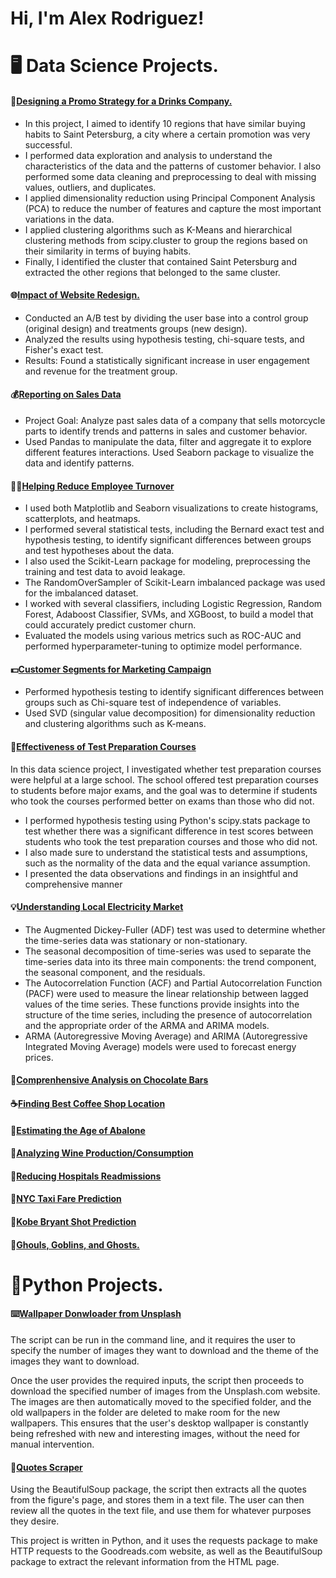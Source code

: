 <h1>Hi, I'm Alex Rodriguez!

# 🖥️ Data Science Projects.
#### 🍷[Designing a Promo Strategy for a Drinks Company.](https://app.datacamp.com/workspace/w/fc774eca-a1d5-4b39-a226-e73d86915648)
- In this project, I aimed to identify 10 regions that have similar buying habits to Saint Petersburg, a city where a certain promotion was very successful. 
- I performed data exploration and analysis to understand the characteristics of the data and the patterns of customer behavior. I also performed some data cleaning and preprocessing to deal with missing values, outliers, and duplicates.
- I applied dimensionality reduction using Principal Component Analysis (PCA) to reduce the number of features and capture the most important variations in the data.
- I applied clustering algorithms such as K-Means and hierarchical clustering methods from scipy.cluster to group the regions based on their similarity in terms of buying habits.
- Finally, I identified the cluster that contained Saint Petersburg and extracted the other regions that belonged to the same cluster. 
#### 🌐[Impact of Website Redesign.](https://app.datacamp.com/workspace/w/6a9e51ae-ee24-4d74-93a9-7449fe56f7d6)
- Conducted an A/B test by dividing the user base into a control group (original design) and treatments groups (new design).
- Analyzed the results using hypothesis testing, chi-square tests, and Fisher's exact test.
- Results: Found a statistically significant increase in user engagement and revenue for the treatment group.
#### 💰[Reporting on Sales Data](https://app.datacamp.com/workspace/w/a30215d4-6855-4929-a367-62dedc37e4ea)
 - Project Goal: Analyze past sales data of a company that sells motorcycle parts to identify trends and patterns in sales and customer behavior.
 - Used Pandas to manipulate the data, filter and aggregate it to explore different features interactions. Used Seaborn package to visualize the data and identify patterns.
#### 👷‍♂️[Helping Reduce Employee Turnover](https://app.datacamp.com/workspace/w/ec5ae7a2-89e0-47db-9452-6110a89b56ad)
 -  I used both Matplotlib and Seaborn visualizations to create histograms, scatterplots, and heatmaps.
 - I performed several statistical tests, including the Bernard exact test and hypothesis testing, to identify significant differences between groups and test hypotheses about the data.
  - I also used the Scikit-Learn package for modeling, preprocessing the training and test data to avoid leakage.
  - The RandomOverSampler of Scikit-Learn imbalanced package was used for the imbalanced dataset.
  - I worked with several classifiers, including Logistic Regression, Random Forest, Adaboost Classifier, SVMs, and XGBoost, to build a model that could accurately predict customer churn. 
  - Evaluated the models using various metrics such as ROC-AUC and performed hyperparameter-tuning to optimize model performance.
#### 💵[Customer Segments for Marketing Campaign](https://app.datacamp.com/workspace/w/66b04f38-08b7-4de4-b839-6f4da4d67275)
  -  Performed hypothesis testing to identify significant differences between groups such as Chi-square test of independence of variables.
  - Used SVD (singular value decomposition) for dimensionality reduction and clustering algorithms such as K-means.
#### 📝[Effectiveness of Test Preparation Courses](https://app.datacamp.com/workspace/w/fc0be9da-682a-4725-948b-2c6708ec5660)
  In this data science project, I investigated whether test preparation courses were helpful at a large school. The school offered test preparation courses to students before major exams, and the goal was to determine if students who took the courses performed better on exams than those who did not.
 
  - I performed hypothesis testing using Python's scipy.stats package to test whether there was a significant difference in test scores between students who took the test preparation courses and those who did not. 
  - I also made sure to understand the statistical tests and assumptions, such as the normality of the data and the equal variance assumption.
  - I presented the data observations and findings in an insightful and comprehensive manner
#### 💡[Understanding Local Electricity Market](https://app.datacamp.com/workspace/w/af6be56a-687f-4ea3-8a0d-2a1dadb79655)
  - The Augmented Dickey-Fuller (ADF) test was used to determine whether the time-series data was stationary or non-stationary.
  - The seasonal decomposition of time-series was used to separate the time-series data into its three main components: the trend component, the seasonal component, and the residuals.
  - The Autocorrelation Function (ACF) and Partial Autocorrelation Function (PACF) were used to measure the linear relationship between lagged values of the time series. These functions provide insights into the structure of the time series, including the presence of autocorrelation and the appropriate order of the ARMA and ARIMA models.
  -  ARMA (Autoregressive Moving Average) and ARIMA (Autoregressive Integrated Moving Average) models were used to forecast energy prices.
#### 🍫[Comprenhensive Analysis on Chocolate Bars](https://app.datacamp.com/workspace/w/83ec1596-1572-4d8b-a71e-71adcec067fe)
#### ☕[Finding Best Coffee Shop Location](https://app.datacamp.com/workspace/w/5acb88ba-3302-42e8-8a07-9c7f34ff9ba0)
#### 🦪[Estimating the Age of Abalone](https://app.datacamp.com/workspace/w/c40d328f-e38b-40e0-a375-5116e2f4db37)
#### 🍇[Analyzing Wine Production/Consumption](https://app.datacamp.com/workspace/w/9f9ffd42-d45b-40ea-b1d6-763c179d3f5b)
#### 🏥[Reducing Hospitals Readmissions](https://app.datacamp.com/workspace/w/1dbd970b-fdc5-4d03-88ae-37838aff7330)
#### 🚕[NYC Taxi Fare Prediction](https://github.com/al3xrods/NYC-Taxi-Fare-Prediction-Kaggle-Competition-)
#### 🏀[Kobe Bryant Shot Prediction](https://github.com/al3xrods/Kobe-Bryant-Shot-Prediction-Kaggle-Competition-)
#### 👺[Ghouls, Goblins, and Ghosts.](https://github.com/al3xrods/Ghouls-Goblins-and-Ghosts-Kaggle-Competition-)

# 🐍Python Projects.
#### ⌨️[Wallpaper Donwloader from Unsplash](https://github.com/al3xrods/wallpaper_donwloader/tree/main)
The script can be run in the command line, and it requires the user to specify the number of images they want to download and the theme of the images they want to download.

Once the user provides the required inputs, the script then proceeds to download the specified number of images from the Unsplash.com website. The images are then automatically moved to the specified folder, and the old wallpapers in the folder are deleted to make room for the new wallpapers. This ensures that the user's desktop wallpaper is constantly being refreshed with new and interesting images, without the need for manual intervention.
 
#### 📜[Quotes Scraper](https://github.com/al3xrods/quotes_scraper)
Using the BeautifulSoup package, the script then extracts all the quotes from the figure's page, and stores them in a text file. The user can then review all the quotes in the text file, and use them for whatever purposes they desire.

This project is written in Python, and it uses the requests package to make HTTP requests to the Goodreads.com website, as well as the BeautifulSoup package to extract the relevant information from the HTML page.
 
 
<!--

-->
